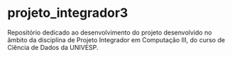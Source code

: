# projeto_integrador3
Repositório dedicado ao desenvolvimento do projeto desenvolvido no âmbito da disciplina de Projeto Integrador em Computação III, do curso de Ciência de Dados da UNIVESP. 
